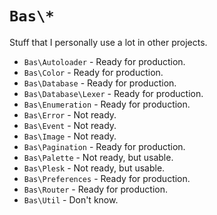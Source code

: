 # `Bas\*`

Stuff that I personally use a lot in other projects.

- `Bas\Autoloader` - Ready for production.
- `Bas\Color` - Ready for production.
- `Bas\Database` - Ready for production.
- `Bas\Database\Lexer` - Ready for production.
- `Bas\Enumeration` - Ready for production.
- `Bas\Error` - Not ready.
- `Bas\Event` - Not ready.
- `Bas\Image` - Not ready.
- `Bas\Pagination` - Ready for production.
- `Bas\Palette` - Not ready, but usable.
- `Bas\Plesk` - Not ready, but usable.
- `Bas\Preferences` - Ready for production.
- `Bas\Router` - Ready for production.
- `Bas\Util` - Don't know.
